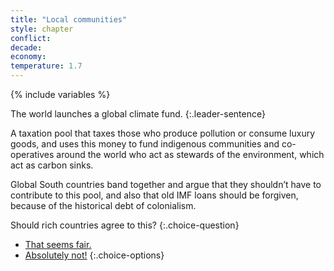 ```yaml
---
title: "Local communities"
style: chapter
conflict: 
decade: 
economy: 
temperature: 1.7
---
```


{% include variables %}

The world launches a global climate fund.
{:.leader-sentence}

A taxation pool that taxes those who produce pollution or consume luxury goods, and uses this money to fund indigenous communities and co-operatives around the world who act as stewards of the environment, which act as carbon sinks.

Global South countries band together and argue that they shouldn’t have to contribute to this pool, and also that old IMF loans should be forgiven, because of the historical debt of colonialism.

Should rich countries agree to this?
{:.choice-question}

- [That seems fair.](chapter_global-climate-fund.html)
- [Absolutely not!](chapter_later-global-south-strike.html)
{:.choice-options}

